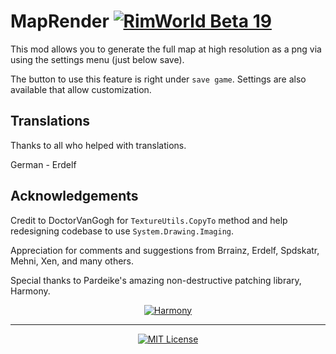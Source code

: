 # MapRender [![RimWorld Beta 19](https://img.shields.io/badge/RimWorld-Beta%20v0.19-green.svg?longCache=true&style=plastic)](http://rimworldgame.com/)

This mod allows you to generate the full map at high resolution as a png via using the settings menu (just below save).

The button to use this feature is right under `save game`. Settings are also available that allow customization.

## Translations

Thanks to all who helped with translations.

German - Erdelf

## Acknowledgements

Credit to DoctorVanGogh for `TextureUtils.CopyTo` method and help redesigning codebase to use `System.Drawing.Imaging`.

Appreciation for comments and suggestions from Brrainz, Erdelf, Spdskatr, Mehni, Xen, and many others.

Special thanks to Pardeike's amazing non-destructive patching library, Harmony.
<p align="center">
  <a href="https://github.com/pardeike/Harmony">
    <img src="https://raw.githubusercontent.com/pardeike/Harmony/master/HarmonyLogo.png" alt="Harmony" />
  </a>
</p>

<hr>

<p align="center">
  <a href="./LICENSE">
    <img src="https://img.shields.io/badge/license-MIT-lightgray.svg?style=flat" alt="MIT License" />
  </a>
</p>
